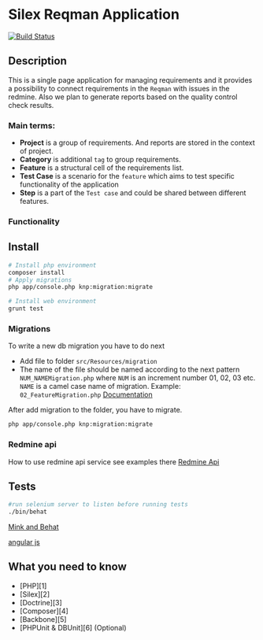 Silex Reqman Application
======================

[![Build Status](https://travis-ci.org/vdubyna/silex-reqman.png?branch=master)](https://travis-ci.org/vdubyna/silex-reqman)

Description
-----------

This is a single page application for managing requirements and it provides a possibility to connect requirements in
the `Reqman` with issues in the redmine. Also we plan to generate reports based on the quality control check results.

### Main terms:

 * __Project__ is a group of requirements. And reports are stored in the context of project.
 * __Category__ is additional `tag` to group requirements.
 * __Feature__ is a structural cell of the requirements list.
 * __Test Case__ is a scenario for the `feature` which aims to test specific functionality of the application
 * __Step__ is a part of the `Test case` and could be shared between different features.

### Functionality
 


Install
-------

```bash
# Install php environment
composer install
# Apply migrations
php app/console.php knp:migration:migrate
```

```bash
# Install web environment
grunt test
```

### Migrations

To write a new db migration you have to do next

 * Add file to folder `src/Resources/migration` 
 * The name of the file should be named according to the next pattern `NUM_NAMEMigration.php`
where `NUM` is an increment number 01, 02, 03 etc. `NAME` is a camel case name of migration.
Example: `02_FeatureMigration.php`
[Documentation](https://github.com/KnpLabs/MigrationServiceProvider)

After add migration to the folder, you have to migrate.

```bash
php app/console.php knp:migration:migrate
```

### Redmine api

How to use redmine api service see examples there
[Redmine Api](https://github.com/kbsali/php-redmine-api)

 

Tests
-----

```bash
#run selenium server to listen before running tests
./bin/behat
```

[Mink and Behat](http://docs.behat.org/cookbook/behat_and_mink.html)

[angular js](http://www.youtube.com/watch?v=i9MHigUZKEM)



What you need to know
---------------------
 * [PHP][1]
 * [Silex][2]
 * [Doctrine][3]
 * [Composer][4]
 * [Backbone][5]
 * [PHPUnit & DBUnit][6] (Optional)
